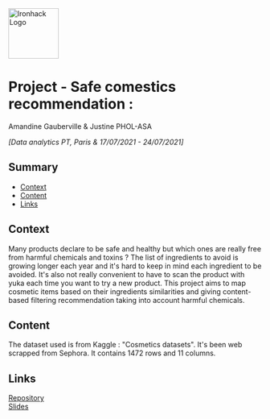 <img src="https://bit.ly/2VnXWr2" alt="Ironhack Logo" width="100"/>

# Project - Safe comestics recommendation : 
Amandine Gauberville & Justine PHOL-ASA 

*[Data analytics PT, Paris & 17/07/2021 - 24/07/2021]*

## Summary
- [Context](#context)
- [Content](#content)
- [Links](#links)

<a name="project-description"></a>

## Context
Many products declare to be safe and healthy but which ones are really free from harmful chemicals and toxins ? The list of ingredients to avoid is growing longer each year and it's hard to keep in mind each ingredient to be avoided. It's also not really convenient to have to scan the product with yuka each time you want to try a new product. This project aims to map cosmetic items based on their ingredients similarities and giving content-based filtering recommendation taking into account harmful chemicals.


<a name="dataset"></a>

## Content

The dataset used is from Kaggle : "Cosmetics datasets". It's been web scrapped from Sephora. It contains 1472 rows and 11 columns.


<a name="links"></a>

## Links

[Repository](https://github.com/pholasajustine/Cosmetics_recommendation)  
[Slides]()    
